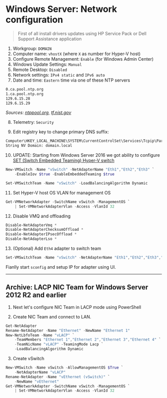 # Windows Server: Network configuration

> First of all install drivers updates using HP Service Pack or Dell Support Assistance application

1. Workgroup: ```DOMAIN```
2. Computer name: ```vhostX``` (where ```X``` as number for Hyper-V host)
3. Configure Remote Management: ```Enable``` (for Windows Admin Center)
4. Windows Update Settings: ```Manual```
5. Remote Desktop: ```Disabled```
6. Network settings: ```IPv4 static``` and ```IPv6 auto```
7. Date and time: ```Eastern``` time via one of these NTP servers

```cmd
0.ca.pool.ntp.org
1.ca.pool.ntp.org
129.6.15.28
129.6.15.29
```

*Sources: [ntppool.org](https://www.ntppool.org/zone/ca), [tf.nist.gov](https://tf.nist.gov/tf-cgi/servers.cgi)*

8. Telemetry: ```Security```

9. Edit registry key to change primary DNS suffix:

```cmd
Computer\HKEY_LOCAL_MACHINE\SYSTEM\CurrentControlSet\Services\Tcpip\Parameters
String NV Domain: domain.local
```

10. UPDATE: Starting from Windows Server 2016 we got ability to configure [SET (Switch Embedded Teaming) Hyper-V switch](https://docs.microsoft.com/en-us/azure-stack/hci/concepts/host-network-requirements#set)

```powershell
New-VMSwitch -Name "vSwitch" -NetAdapterName "Eth1","Eth2","Eth3" `
    -EnableIov $true -EnableEmbeddedTeaming $true

Set-VMSwitchTeam -Name "vSwitch" -LoadBalancingAlgorithm Dynamic
```

11. Set Hyper-V host OS VLAN for management OS

```powershell
Get-VMNetworkAdapter -SwitchName vSwitch -ManagementOS `
    | Set-VMNetworkAdapterVlan -Access -VlanId 32
```

12. Disable VMQ and offloading

```powershell
Disable-NetAdapterVmq *
Disable-NetAdapterChecksumOffload *
Disable-NetAdapterIPsecOffload *
Disable-NetAdapterLso *
```

13. (Optional) Add ```Eth4``` adapter to switch team

```powershell
Set-VMSwitchTeam -Name "vSwitch" -NetAdapterName "Eth1","Eth2","Eth3","Eth4"
```

Fianlly start `sconfig` and setup IP for adapter using UI.

---

## Archive: LACP NIC Team for Windows Server 2012 R2 and earlier

1. Next let's configure NIC Team in LACP mode using PowerShell

2. Сreate NIC Team and connect to LAN.

```powershell
Get-NetAdapter
Rename-NetAdapter -Name "Ethernet" -NewName "Ethernet 1"
New-NetLbfoTeam -Name "vLACP" `
    -TeamMembers "Ethernet 1","Ethernet 2","Ethernet 3","Ethernet 4" `
    -TeamNicName "vLACP" -TeamingMode Lacp `
    -LoadBalancingAlgorithm Dynamic
```

3. Create vSwitch

```powershell
New-VMSwitch -Name vSwitch -AllowManagementOS $True `
    -NetAdapterName "vLACP"
Rename-NetAdapter -Name "vEthernet (vSwitch)" `
    -NewName "vEthernet"
Get-VMNetworkAdapter -SwitchName vSwitch -ManagementOS `
    | Set-VMNetworkAdapterVlan -Access -VlanId 32
```
